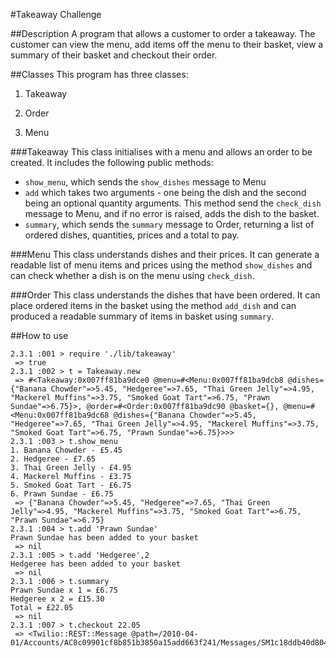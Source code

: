 #Takeaway Challenge

##Description
A program that allows a customer to order a takeaway. The customer can view the menu, add items off the menu to their basket, view a summary of their basket and checkout their order.

##Classes
This program has three classes:

1. Takeaway

2. Order

3. Menu

###Takeaway
This class initialises with a menu and allows an order to be created. It includes the following public methods:
- `show_menu`, which sends the `show_dishes` message to Menu
-  `add` which takes two arguments - one being the dish and the second being an optional quantity arguments. This method send the `check_dish` message to Menu, and if no error is raised, adds the dish to the basket.
- `summary`, which sends the `summary` message to Order, returning a list of ordered dishes, quantities, prices and a total to pay.

###Menu
This class understands dishes and their prices. It can generate a readable list of menu items and prices using the method `show_dishes` and can check whether a dish is on the menu using `check_dish`.

###Order
This class understands the dishes that have been ordered. It can place ordered items in the basket using the method `add_dish` and can produced a readable summary of items in basket using `summary`.

##How to use
```
2.3.1 :001 > require './lib/takeaway'
 => true
2.3.1 :002 > t = Takeaway.new
 => #<Takeaway:0x007ff81ba9dce0 @menu=#<Menu:0x007ff81ba9dcb8 @dishes={"Banana Chowder"=>5.45, "Hedgeree"=>7.65, "Thai Green Jelly"=>4.95, "Mackerel Muffins"=>3.75, "Smoked Goat Tart"=>6.75, "Prawn Sundae"=>6.75}>, @order=#<Order:0x007ff81ba9dc90 @basket={}, @menu=#<Menu:0x007ff81ba9dc68 @dishes={"Banana Chowder"=>5.45, "Hedgeree"=>7.65, "Thai Green Jelly"=>4.95, "Mackerel Muffins"=>3.75, "Smoked Goat Tart"=>6.75, "Prawn Sundae"=>6.75}>>>
2.3.1 :003 > t.show_menu
1. Banana Chowder - £5.45
2. Hedgeree - £7.65
3. Thai Green Jelly - £4.95
4. Mackerel Muffins - £3.75
5. Smoked Goat Tart - £6.75
6. Prawn Sundae - £6.75
 => {"Banana Chowder"=>5.45, "Hedgeree"=>7.65, "Thai Green Jelly"=>4.95, "Mackerel Muffins"=>3.75, "Smoked Goat Tart"=>6.75, "Prawn Sundae"=>6.75}
2.3.1 :004 > t.add 'Prawn Sundae'
Prawn Sundae has been added to your basket
 => nil
2.3.1 :005 > t.add 'Hedgeree',2
Hedgeree has been added to your basket
 => nil
2.3.1 :006 > t.summary
Prawn Sundae x 1 = £6.75
Hedgeree x 2 = £15.30
Total = £22.05
 => nil
2.3.1 :007 > t.checkout 22.05
 => <Twilio::REST::Message @path=/2010-04-01/Accounts/AC8c09901cf8b851b3850a15add663f241/Messages/SM1c18ddb40d804ab19f2ed371fb9a72e8>
```
